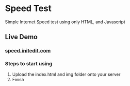 # Speed Test

Simple Internet Speed test using only HTML, and Javascript


## Live Demo
### [speed.initedit.com](https://speed.initedit.com)

### Steps to start using

1. Upload the index.html and img folder onto your server
2. Finish